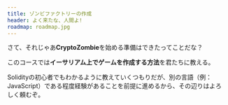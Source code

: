 ```yaml
---
title: ゾンビファクトリーの作成
header: よく来たな、人間よ!
roadmap: roadmap.jpg
---
```


さて、それじゃあ**CryptoZombie**を始める準備はできたってことだな？

このコースでは**イーサリアム上でゲームを作成する方法**を君たちに教える。

Solidityの初心者でもわかるように教えていくつもりだが、別の言語（例：JavaScript）である程度経験があることを前提に進めるから、その辺りはよろしく頼むぞ。
